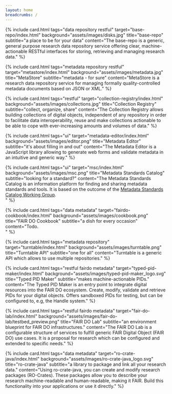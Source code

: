 ```yaml
---
layout: home
breadcrumbs: /
---
```


<div id="filter-ui" class="mb-5">
  <div id="example-select"></div>
</div>

<div class="flex flex-wrap -m-3"> 


{% include card.html tags="data repository restful" 
target="base-repo/index.html" 
background="assets/images/disks.jpg"
title="base-repo"
subtitle="a place to be for your data"
content="The base-repo is a generic, general purpose research data repository service offering clear, machine-actionable RESTful interfaces for storing, retrieving and managing research data."
%}

{% include card.html tags="metadata repository restful"
target="metastore/index.html"
background="assets/images/metadata.jpg"
title="MetaStore"
subtitle="metadata - for sure"
content="MetaStore is a research data repository service for managing formally quality-controlled metadata documents based on JSON or XML."
%}

{% include card.html tags="restful"
target="collection-registry/index.html"
background="assets/images/collections.jpg"
title="Collection Registry"
subtitle="collect, organize, share"
content="The Collection Registry allows building collections of digital objects, independent of any repository in order to facilitate data
interoperability, reuse and make collections actionable to be able to cope with ever-increasing amounts and volumes of data."
%}

{% include card.html tags="ui"
target="metadata-editor/index.html"
background="assets/images/editor.png"
title="Metadata Editor"
subtitle="it's about filling in and out"
content="The Metadata Editor is a JavaScript library allowing to generate web forms and validate metadata in an intuitive and generic way."
%}

{% include card.html tags="ui"
target="msc/index.html"
background="assets/images/msc.png"
title="Metadata Standards Catalog"
subtitle="looking for a standard?"
content="The Metadata Standards Catalog is an information platform for finding and sharing metadata standards and tools. It is based on the outcome of the [Metadata Standards Catalog Working Group](https://www.rd-alliance.org/groups/metadata-standards-catalog-working-group.html).  
"
%}

{% include card.html tags="data metadata"
target="fairdo-cookbook/index.html"
background="assets/images/cookbook.png"
title="FAIR DO Cookbook"
subtitle="a dish for every occasion"
content="Todo.  
"
%}

{% include card.html tags="metadata repository"
target="turntable/index.html"
background="assets/images/turntable.png"
title="Turntable API"
subtitle="one for all"
content="Turntable is a generic API which allows to use multiple repositories."
%}

{% include card.html tags="restful fairdo metadata"
target="typed-pid-maker/index.html"
background="assets/images/typed-pid-maker_logo.svg"
title="Typed PID Maker"
subtitle="makes machine-actionable PIDs."
content="The Typed PID Maker is an entry point to integrate digital resources into the FAIR DO ecosystem. Create, modify, validate and retrieve PIDs for your digital objects. Offers sandboxed PIDs for testing, but can be configured to, e.g, the Handle system."
%}

{% include card.html tags="restful fairdo metadata"
target="fair-do-lab/index.html"
background="assets/images/fair-do-lab/testbed_preview.png"
title="FAIR DO Lab"
subtitle="an environment blueprint for FAIR DO infrastructures."
content="The FAIR DO Lab is a configurable structure of services to fulfill generic FAIR Digital Object (FAIR DO) use cases. It is a proposal for research which can be configured and extended to specific needs."
%}

{% include card.html tags="data metadata"
target="ro-crate-java/index.html"
background="assets/images/ro-crate-java_logo.svg"
title="ro-crate-java"
subtitle="a library to package and link all your research data."
content="Using ro-crate-java, you can create and modify research packages (RO-Crates). These packages allow you to describe your research machine-readable and human-readable, making it FAIR. Build this functionality into your applications or use it directly."
%}
</div>


<script>

var myOptions = [
  { label: 'Repository', value: 'repository' },
  { label: 'Data', value: 'data' },
  { label: 'Metadata', value: 'metadata' },
  { label: 'RESTful', value: 'restful' },
  { label: 'UI', value: 'ui' },
  { label: 'FAIR Digital Object', value: 'fairdo' }
];

VirtualSelect.init({
  ele: '#example-select',
  options: myOptions,
  multiple: true
});

document.querySelector('#example-select').setValue(['repository', 'data', 'metadata', 'restful', 'ui', 'fairdo']);
filterSelection(['repository', 'data', 'metadata', 'restful', 'ui', 'fairdo']);

function filterSelection(values) {
  var x, i, j;
x = document.getElementsByClassName("filterDiv");
for (i = 0; i < x.length; i++) {
    w3RemoveClass(x[i], "show");
}

for (i = 0; i < x.length; i++) {
    for(j=0;j<values.length;j++){
        if (x[i].className.indexOf(values[j]) > -1) w3AddClass(x[i], "show");
    }
};
}

function w3AddClass(element, name) {
  var i, arr1, arr2;
  arr1 = element.className.split(" ");
  arr2 = name.split(" ");
  for (i = 0; i < arr2.length; i++) {
    if (arr1.indexOf(arr2[i]) == -1) {element.className += " " + arr2[i];}
  }
}

function w3RemoveClass(element, name) {
  var i, arr1, arr2;
  arr1 = element.className.split(" ");
  arr2 = name.split(" ");
  for (i = 0; i < arr2.length; i++) {
    while (arr1.indexOf(arr2[i]) > -1) {
      arr1.splice(arr1.indexOf(arr2[i]), 1);     
    }
  }
  element.className = arr1.join(" ");
}

var ui = document.getElementById("filter-ui");
var list = ui.getElementsByClassName("vscomp-dropbox");

list[0].addEventListener("click", function(evt){ 
    filterSelection($('#example-select').val());
});

</script>

